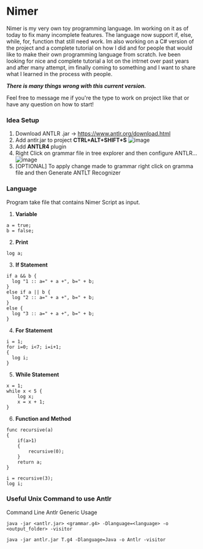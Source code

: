 # Nimer

Nimer is my very own toy programming language. Im working on it as of today to fix many incomplete features. The language now support if, else, while, for, function that still need work. Im also working on a C# version of the project and a complete tutorial on how I did and for people that would like to make their own programming language from scratch. Ive been looking for nice and complete tutorial a lot on the intrnet over past years and after many attempt, im finally coming to something and I want to share what I learned in the process with people.

<i><b>There is many things wrong with this current version.</b></i> 

Feel free to message me if you're the type to work on project like that or have any question on how to start!

### Idea Setup
1) Download ANTLR .jar -> https://www.antlr.org/download.html
2) Add antlr.jar to project <b>CTRL+ALT+SHIFT+S</b>
   ![image](https://github.com/djayke/Nimer/assets/146222213/e0f96c4a-6f08-4204-a7c8-be0025ba64ea)
3) Add <b>ANTLR4</b> plugin
4) Right Click on grammar file in tree explorer and then configure ANTLR...
   ![image](https://github.com/djayke/Nimer/assets/146222213/ba97db09-56e5-40bd-9804-9b918a93e1bf)
5) [OPTIONAL] To apply change made to grammar right click on gramma file and then Generate ANTLT Recognizer

### Language
Program take file that contains Nimer Script as input.
1) <b>Variable</b>
```
a = true;
b = false;
```
2) <b>Print</b>
```
log a;
```
3) <b>If Statement</b>
```
if a && b {
  log "1 :: a=" + a +", b=" + b;
}
else if a || b {
  log "2 :: a=" + a +", b=" + b;
}
else {
  log "3 :: a=" + a +", b=" + b;
}

```
4) <b>For Statement</b>
```
i = 1;
for i=0; i<7; i=i+1;
{
  log i;
}
```
5) <b>While Statement</b>
```
x = 1;
while x < 5 {
    log x;
    x = x + 1;
}
```
6) <b>Function and Method</b>
```
func recursive(a)
{
    if(a>1)
    {
        recursive(0);
    }
    return a;
}

i = recursive(3);
log i;
```

### Useful Unix Command to use Antlr
Command Line Antlr
  Generic Usage
   ```
   java -jar <antlr.jar> <grammar.g4> -Dlanguage=<language> -o <output_folder> -visitor
   ```
   ```
   java -jar antlr.jar T.g4 -Dlanguage=Java -o Antlr -visitor
   ```

